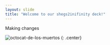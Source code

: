 ```yaml
---
layout: slide
title: "Welcome to our shegs2inifinity deck!"
---
```

Making changes

![octocat-de-los-muertos](https://octodex.github.com/images/octocat-de-los-muertos.jpg)
{: .center}
